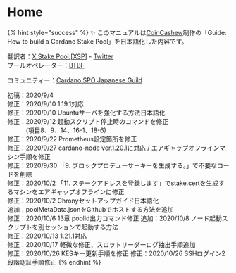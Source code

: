 # Home

{% hint style="success" %}
✨ このマニュアルは[CoinCashew](https://www.coincashew.com/coins/overview-ada/guide-how-to-build-a-haskell-stakepool-node)制作の「Guide: How to build a Cardano Stake Pool」を日本語化した内容です。

翻訳者：[X Stake Pool:[XSP]](https://xstakepool.com/)  - [Twitter](https://twitter.com/X_StakePool_XSP)  
プールオペレーター：[BTBF](https://twitter.com/btbfpark)  
  
コミュニティー：[Cardano SPO Japanese Guild](https://discord.gg/U3gU54c)  

初稿：2020/9/4  
修正：2020/9/10 1.19.1対応  
修正：2020/9/10 Ubuntuサーバを強化する方法日本語化  
修正：2020/9/12 起動スクリプト停止時のコマンドを修正  
　　　(項目8、9、14、16-1、18-6)  
修正：2020/9/22 Prometheus設定箇所を修正  
修正：2020/9/27 cardano-node ver.1.20.1に対応 / エアギャップオフラインマシン手順を修正  
修正：2020/9/30 「9. ブロックプロデューサーキーを生成する。」で不要なコードを削除  
修正：2020/10/2 「11. ステークアドレスを登録します」でstake.certを生成するマシンをエアギャップオフラインに修正  
修正：2020/10/2 Chronyセットアップガイド日本語化  
追加：poolMetaData.jsonをGithubでホストする方法を追加  
修正：2020/10/6 13章 poolid出力コマンド修正 
追加：2020/10/8 ノード起動スクリプトを別セッションで起動する方法  
修正：2020/10/13 1.21.1対応  
修正：2020/10/17 軽微な修正、スロットリーダーログ抽出手順追加  
修正：2020/10/26 KESキー更新手順を修正
修正：2020/10/26 SSHログイン2段階認証手順修正
{% endhint %}

